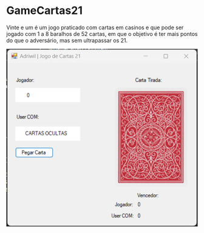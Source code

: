 # GameCartas21

Vinte e um é um jogo praticado com cartas em casinos e que pode ser jogado com 1 a 8 baralhos de 52 cartas, em que o objetivo é ter mais pontos do que o adversário, mas sem ultrapassar os 21.

 <img src="https://github.com/WilkerSantosX/GameCartas21.WindowsForm/blob/master/GameCartas21/Resources/jogo21.png" />
